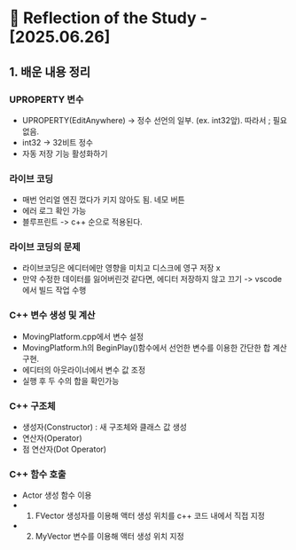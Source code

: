 # 📝 Reflection of the Study - [2025.06.26]

## 1. 배운 내용 정리

### UPROPERTY 변수

- UPROPERTY(EditAnywhere) -> 정수 선언의 일부. (ex. int32앞). 따라서 ; 필요 없음.
- int32 -> 32비트 정수
- 자동 저장 기능 활성화하기

### 라이브 코딩

- 매번 언리얼 엔진 껐다가 키지 않아도 됨. 네모 버튼
- 에러 로그 확인 가능
- 블루프린트 -> c++ 순으로 적용된다.

### 라이브 코딩의 문제

- 라이브코딩은 에디터에만 영향을 미치고 디스크에 영구 저장 x
- 만약 수정한 데이터를 잃어버린것 같다면, 에디터 저장하지 않고 끄기 -> vscode에서 빌드 작업 수행

### C++ 변수 생성 및 계산

- MovingPlatform.cpp에서 변수 설정
- MovingPlatform.h의 BeginPlay()함수에서 선언한 변수를 이용한 간단한 합 계산 구현.
- 에디터의 아웃라이너에서 변수 값 조정
- 실행 후 두 수의 합을 확인가능

### C++ 구조체

- 생성자(Constructor) : 새 구조체와 클래스 값 생성
- 연산자(Operator)
- 점 연산자(Dot Operator)

### C++ 함수 호출

- Actor 생성 함수 이용
- 1. FVector 생성자를 이용해 액터 생성 위치를 c++ 코드 내에서 직접 지정
- 2. MyVector 변수를 이용해 액터 생성 위치 지정
